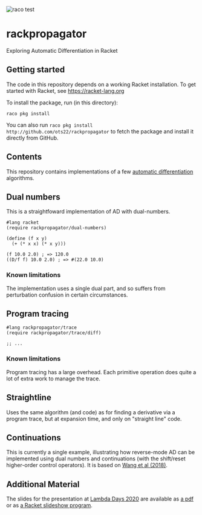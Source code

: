 ![raco test](https://github.com/ots22/rackpropagator/workflows/raco%20test/badge.svg)

# rackpropagator
Exploring Automatic Differentiation in Racket

## Getting started

The code in this repository depends on a working Racket installation.
To get started with Racket, see https://racket-lang.org

To install the package, run (in this directory):

`raco pkg install`

You can also run
`raco pkg install http://github.com/ots22/rackpropagator`
to fetch the package and install it directly from GitHub.

## Contents

This repository contains implementations of a few [automatic
differentiation](https://en.wikipedia.org/wiki/Automatic_differentiation)
algorithms.

## Dual numbers

This is a straightfoward implementation of AD with dual-numbers.

```racket
#lang racket
(require rackpropagator/dual-numbers)

(define (f x y)
  (+ (* x x) (* x y)))

(f 10.0 2.0) ; => 120.0
((D/f f) 10.0 2.0) ; => #(22.0 10.0)
```

### Known limitations
The implementation uses a single dual part, and so suffers from
perturbation confusion in certain circumstances.


## Program tracing

```racket
#lang rackpropagator/trace
(require rackpropagator/trace/diff)

;; ...
```

### Known limitations

Program tracing has a large overhead. Each primitive operation does
quite a lot of extra work to manage the trace.

## Straightline

Uses the same algorithm (and code) as for finding a derivative via a
program trace, but at expansion time, and only on "straight line"
code.

## Continuations

This is currently a single example, illustrating how reverse-mode AD
can be implemented using dual numbers and continuations (with the
shift/reset higher-order control operators).  It is based on [Wang et
al (2018)](https://arxiv.org/abs/1803.10228).


## Additional Material

The slides for the presentation at
[Lambda Days 2020](https://www.lambdadays.org/lambdadays2020)
are available as
[a pdf](https://github.com/ots22/rackpropagator/tree/master/talk/slides-lambda-days.pdf)
or as
[a Racket slideshow program](https://github.com/ots22/rackpropagator/tree/master/talk/slides-lambda-days.rkt).
